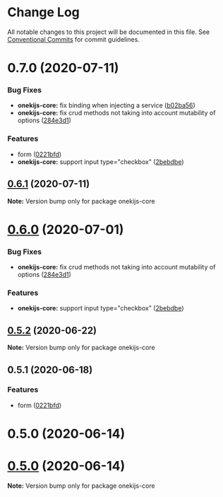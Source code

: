 # Change Log

All notable changes to this project will be documented in this file.
See [Conventional Commits](https://conventionalcommits.org) for commit guidelines.

# 0.7.0 (2020-07-11)


### Bug Fixes

* **onekijs-core:** fix binding when injecting a service ([b02ba56](https://github.com/oneki/onekijs/commit/b02ba56e34d5566dd2ff8dc0b96e5503c8c3b199))
* **onekijs-core:** fix crud methods not taking into account mutability of options ([284e3d1](https://github.com/oneki/onekijs/commit/284e3d1b08fb8e0518c12cf14c9f70fb3e21ea91))


### Features

* form ([0221bfd](https://github.com/oneki/onekijs/commit/0221bfd3bc22c5cadfa5ac0cd8fbe070cc04cf50))
* **onekijs-core:** support input type="checkbox" ([2bebdbe](https://github.com/oneki/onekijs/commit/2bebdbe94be9d4d32a4294450094347e7b04372d))





## [0.6.1](https://github.com/oneki/onekijs/compare/onekijs-core@0.6.0...onekijs-core@0.6.1) (2020-07-11)

**Note:** Version bump only for package onekijs-core





# [0.6.0](https://github.com/oneki/onekijs/compare/onekijs-core@0.5.2...onekijs-core@0.6.0) (2020-07-01)


### Bug Fixes

* **onekijs-core:** fix crud methods not taking into account mutability of options ([284e3d1](https://github.com/oneki/onekijs/commit/284e3d1b08fb8e0518c12cf14c9f70fb3e21ea91))


### Features

* **onekijs-core:** support input type="checkbox" ([2bebdbe](https://github.com/oneki/onekijs/commit/2bebdbe94be9d4d32a4294450094347e7b04372d))





## [0.5.2](https://github.com/oneki/onekijs/compare/onekijs-core@0.5.1...onekijs-core@0.5.2) (2020-06-22)

**Note:** Version bump only for package onekijs-core





## 0.5.1 (2020-06-18)


### Features

* form ([0221bfd](https://github.com/oneki/onekijs/commit/0221bfd3bc22c5cadfa5ac0cd8fbe070cc04cf50))



# 0.5.0 (2020-06-14)





# [0.5.0](https://github.com/oneki/onekijs/compare/v0.4.1...v0.5.0) (2020-06-14)

**Note:** Version bump only for package onekijs-core
